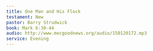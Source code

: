 ```yaml
---
title: One Man and His Flock
testament: New
pastor: Barry Strudwick
book: Mark 6:30-44
audio: http://www.mecgoodnews.org/audio/150120172.mp3
service: Evening
---
```

